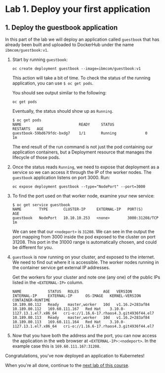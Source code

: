 # Lab 1. Deploy your first application

## 1. Deploy the guestbook application

In this part of the lab we will deploy an application called `guestbook` that has already been built and uploaded to DockerHub under the name `ibmcom/guestbook:v1`.

1. Start by running `guestbook`:

   ```shell
   oc create deployment guestbook --image=ibmcom/guestbook:v1
   ```

   This action will take a bit of time. To check the status of the running application,
   you can use `$ oc get pods`.

   You should see output similar to the following:

   ```shell
   oc get pods
   ```

   Eventually, the status should show up as `Running`.

   ```shell
   $ oc get pods
   NAME                          READY     STATUS              RESTARTS   AGE
   guestbook-59bd679fdc-bxdg7    1/1       Running             0          1m
   ```

   The end result of the run command is not just the pod containing our application containers,
   but a Deployment resource that manages the lifecycle of those pods.

1. Once the status reads `Running`, we need to expose that deployment as a
   service so we can access it through the IP of the worker nodes.
   The `guestbook` application listens on port 3000.  Run:

   ```shell
   oc expose deployment guestbook --type="NodePort" --port=3000
   ```

1. To find the port used on that worker node, examine your new service:

   ```shell
   $ oc get service guestbook
   NAME        TYPE       CLUSTER-IP     EXTERNAL-IP   PORT(S)          AGE
   guestbook   NodePort   10.10.10.253   <none>        3000:31208/TCP   1m
   ```

   We can see that our `<nodeport>` is `31208`. We can see in the output the port mapping from 3000 inside
   the pod exposed to the cluster on port 31208. This port in the 31000 range is automatically chosen,
   and could be different for you.

1. `guestbook` is now running on your cluster, and exposed to the internet. We need to find out where it is accessible.
   The worker nodes running in the container service get external IP addresses.
   
   Get the workers for your cluster and note one (any one) of the public IPs listed in the `<EXTERNAL-IP>` column.
   
   ```shell
   NAME            STATUS   ROLES           AGE   VERSION           INTERNAL-IP     EXTERNAL-IP      OS-IMAGE   KERNEL-VERSION                CONTAINER-RUNTIME
   10.189.80.112   Ready    master,worker   10d   v1.16.2+283af84   10.189.80.112   169.60.111.167   Red Hat    3.10.0-1127.13.1.el7.x86_64   cri-o://1.16.6-17.rhaos4.3.git4936f44.el7
   10.189.80.113   Ready    master,worker   10d   v1.16.2+283af84   10.189.80.113   169.60.111.164   Red Hat    3.10.0-1127.13.1.el7.x86_64   cri-o://1.16.6-17.rhaos4.3.git4936f44.el7
   ```
   
   <!-- Get the workers for your cluster and note one (any one) of the public IPs listed on the `<public-IP>` line. Replace `$CLUSTER_NAME` with your cluster name unless you have this environment variable set.

   ```shell
   $ ibmcloud ks workers --cluster $CLUSTER_NAME
   OK
   ID                                                 Public IP        Private IP     Machine Type   State    Status   Zone    Version  
   kube-hou02-pa1e3ee39f549640aebea69a444f51fe55-w1   173.193.99.136   10.76.194.30   free           normal   Ready    hou02   1.5.6_1500*
   ```

   We can see that our `<public-IP>` is `173.193.99.136`. -->

1. Now that you have both the address and the port, you can now access the application in the web browser
   at `<EXTERNAL-IP>:<nodeport>`. In the example case this is `169.60.111.167:31208`.

Congratulations, you've now deployed an application to Kubernetes!

When you're all done, continue to the
[next lab of this course](../Lab2/README.md).

